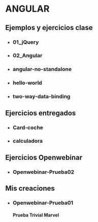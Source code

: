 # ANGULAR

## Ejemplos y ejercicios clase
+ ### 01_jQuery
+ ### 02_Angular
+ ### angular-no-standalone
+ ### hello-world
+ ### two-way-data-binding

## Ejercicios entregados
+ ### Card-coche
+ ### calculadora


## Ejercicios Openwebinar
+ ### Openwebinar-Prueba02

## Mis creaciones
+ ### Openwebinar-Prueba01
  #### Prueba Trivial Marvel
